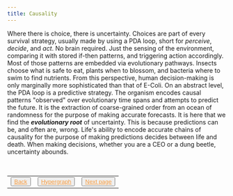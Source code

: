 ```yaml
---
title: Causality
---
```

Where there is choice, there is uncertainty. Choices are part of every survival strategy, usually made by using a PDA loop, short for *perceive*, *decide*, and *act*. No brain required. Just the sensing of the environment, comparing it with stored if-then patterns, and triggering action accordingly. Most of those patterns are embedded via evolutionary pathways. Insects choose what is safe to eat, plants when to blossom, and bacteria where to swim to find nutrients. From this perspective, human decision-making is only marginally more sophisticated than that of E-Coli. On an abstract level, the PDA loop is a predictive strategy. The organism encodes causal patterns "observed" over evolutionary time spans and attempts to predict the future. It is the extraction of coarse-grained order from an ocean of randomness for the purpose of making accurate forecasts. It is here that we find the ***evolutionary root*** of uncertainty. This is because predictions can be, and often are, wrong. Life's ability to encode accurate chains of causality for the purpose of making predictions decides between life and death. When making decisions, whether you are a CEO or a dung beetle, uncertainty abounds.

<table> 
  <tr>  
    <td><button type="button"><a href="/jung quote red book" style="color: #f5993d">Back</a></button></td>  
    <td><button type="button"><a href="/hypergraph" style="color: #f5993d">Hypergraph</a></button></td>   
    <td><button type="button"><a href="/time" style="color: #f5993d">Next page</a></button> </td>  
  </tr>   
</table>
